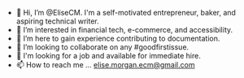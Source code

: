 - 👋 Hi, I’m @EliseCM. I'm a self-motivated entrepreneur, baker, and aspiring technical writer.
- 👀 I’m interested in financial tech, e-commerce, and accessibility.
- 🌱 I’m here to gain experience contributing to documentation.
- 💞️ I’m looking to collaborate on any #goodfirstissue.
- 🤝 I'm looking for a job and available for immediate hire.
- 📫 How to reach me ... elise.morgan.ecm@gmail.com

